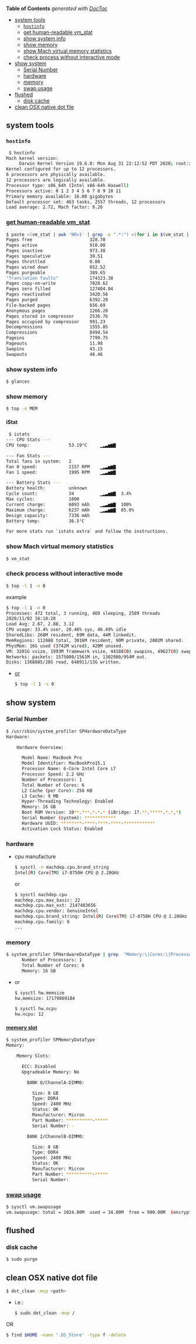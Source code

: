 <!-- START doctoc generated TOC please keep comment here to allow auto update -->
<!-- DON'T EDIT THIS SECTION, INSTEAD RE-RUN doctoc TO UPDATE -->
**Table of Contents**  *generated with [DocToc](https://github.com/thlorenz/doctoc)*

- [system tools](#system-tools)
  - [`hostinfo`](#hostinfo)
  - [get human-readable vm_stat](#get-human-readable-vm_stat)
  - [show system info](#show-system-info)
  - [show memory](#show-memory)
  - [show Mach virtual memory statistics](#show-mach-virtual-memory-statistics)
  - [check process without interactive mode](#check-process-without-interactive-mode)
- [show system](#show-system)
  - [Serial Number](#serial-number)
  - [hardware](#hardware)
  - [memory](#memory)
  - [swap usage](#swap-usage)
- [flushed](#flushed)
  - [disk cache](#disk-cache)
- [clean OSX native dot file](#clean-osx-native-dot-file)

<!-- END doctoc generated TOC please keep comment here to allow auto update -->


## system tools
### `hostinfo`
```bash
 $ hostinfo
Mach kernel version:
	 Darwin Kernel Version 19.6.0: Mon Aug 31 22:12:52 PDT 2020; root:xnu-6153.141.2~1/RELEASE_X86_64
Kernel configured for up to 12 processors.
6 processors are physically available.
12 processors are logically available.
Processor type: x86_64h (Intel x86-64h Haswell)
Processors active: 0 1 2 3 4 5 6 7 8 9 10 11
Primary memory available: 16.00 gigabytes
Default processor set: 463 tasks, 2557 threads, 12 processors
Load average: 2.72, Mach factor: 9.26
```

### [get human-readable vm_stat](https://apple.stackexchange.com/a/216657/254265)
```bash
$ paste <(vm_stat | awk 'NR>1' | grep -o ".*:") <(for i in $(vm_stat | awk 'NR>1' | tr -d '.' | awk '{print $NF}'); do perl -e "print $i/1024" | awk '{printf "%0.2f", $0}'; echo; done) | column -s: -t
Pages free                    	328.70
Pages active                  	910.00
Pages inactive                	973.38
Pages speculative             	39.51
Pages throttled               	0.00
Pages wired down              	852.52
Pages purgeable               	389.65
"Translation faults"          	174323.38
Pages copy-on-write           	7828.62
Pages zero filled             	127404.04
Pages reactivated             	3420.56
Pages purged                  	6392.20
File-backed pages             	656.69
Anonymous pages               	1266.20
Pages stored in compressor    	2536.76
Pages occupied by compressor  	991.23
Decompressions                	1555.85
Compressions                  	8494.54
Pageins                       	7799.75
Pageouts                      	11.98
Swapins                       	43.15
Swapouts                      	48.46
```

### show system info
```bash
$ glances
```

### show memory
```bash
$ top -o MEM
```

#### iStat
```bash
 $ istats
--- CPU Stats ---
CPU temp:               53.19°C     ▁▂▃▅▆▇

--- Fan Stats ---
Total fans in system:   2
Fan 0 speed:            2157 RPM    ▁▂▃▅▆▇
Fan 1 speed:            1995 RPM    ▁▂▃▅▆▇

--- Battery Stats ---
Battery health:         unknown
Cycle count:            34          ▁▂▃▅▆▇  3.4%
Max cycles:             1000
Current charge:         6093 mAh    ▁▂▃▅▆▇  100%
Maximum charge:         6237 mAh    ▁▂▃▅▆▇  85.0%
Design capacity:        7336 mAh
Battery temp:           36.5°C

For more stats run `istats extra` and follow the instructions.
```

### show Mach virtual memory statistics
```bash
$ vm_stat
```

### check process without interactive mode
```bash
$ top -l 1 -n 0
```
example
```bash
$ top -l 1 -n 0
Processes: 472 total, 3 running, 469 sleeping, 2589 threads
2020/11/02 16:10:28
Load Avg: 2.67, 2.88, 3.12
CPU usage: 33.4% user, 20.46% sys, 46.49% idle
SharedLibs: 268M resident, 69M data, 44M linkedit.
MemRegions: 112888 total, 3016M resident, 90M private, 2802M shared.
PhysMem: 16G used (3742M wired), 420M unused.
VM: 3201G vsize, 1993M framework vsize, 44188(0) swapins, 49627(0) swapouts.
Networks: packets: 1575080/1561M in, 1302980/954M out.
Disks: 1368885/28G read, 648911/13G written.
```

- [or](https://apple.stackexchange.com/a/46655/254265)
  ```bash
  $ top -l 1 -s 0
  ```

## show system
### Serial Number
```bash
$ /usr/sbin/system_profiler SPHardwareDataType
Hardware:

    Hardware Overview:

      Model Name: MacBook Pro
      Model Identifier: MacBookPro15,1
      Processor Name: 6-Core Intel Core i7
      Processor Speed: 2.2 GHz
      Number of Processors: 1
      Total Number of Cores: 6
      L2 Cache (per Core): 256 KB
      L3 Cache: 9 MB
      Hyper-Threading Technology: Enabled
      Memory: 16 GB
      Boot ROM Version: 10**.***.*.*.* (iBridge: 17.**.*****.*.*,*)
      Serial Number (system): ************
      Hardware UUID: ********-****-****-****-************
      Activation Lock Status: Enabled
```

### hardware
- cpu manufacture
  ```bash
  $ sysctl -n machdep.cpu.brand_string
  Intel(R) Core(TM) i7-8750H CPU @ 2.20GHz
  ```
  or
  ```bash
  $ sysctl machdep.cpu
  machdep.cpu.max_basic: 22
  machdep.cpu.max_ext: 2147483656
  machdep.cpu.vendor: GenuineIntel
  machdep.cpu.brand_string: Intel(R) Core(TM) i7-8750H CPU @ 2.20GHz
  machdep.cpu.family: 6
  ...
  ```

### memory
```bash
$ system_profiler SPHardwareDataType | grep  "Memory:\|Cores:\|Processors:"
      Number of Processors: 1
      Total Number of Cores: 6
      Memory: 16 GB
```

- or
  ```bash
  $ sysctl hw.memsize
  hw.memsize: 17179869184

  $ sysctl hw.ncpu
  hw.ncpu: 12
  ```

#### [memory slot](https://apple.stackexchange.com/a/11591/254265)
```bash
$ system_profiler SPMemoryDataType
Memory:

    Memory Slots:

      ECC: Disabled
      Upgradeable Memory: No

        BANK 0/ChannelA-DIMM0:

          Size: 8 GB
          Type: DDR4
          Speed: 2400 MHz
          Status: OK
          Manufacturer: Micron
          Part Number: **********-*****
          Serial Number: -

        BANK 2/ChannelB-DIMM0:

          Size: 8 GB
          Type: DDR4
          Speed: 2400 MHz
          Status: OK
          Manufacturer: Micron
          Part Number: **********-*****
          Serial Number:
```

### [swap usage](https://apple.stackexchange.com/a/110459/254265)
```bash
$ sysctl vm.swapusage
vm.swapusage: total = 1024.00M  used = 34.00M  free = 990.00M  (encrypted)
```

## flushed
### disk cache
```bash
$ sudo purge
```

## clean OSX native dot file
```bash
$ dot_clean -mvp <path>
```
- i.e.:
  ```bash
  $ sudo dot_clean -mvp /
  ```

OR
```bash
$ find $HOME -name '.DS_Store' -type f -delete
```
